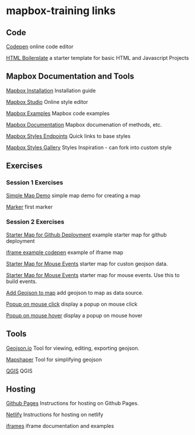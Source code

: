 # mapbox-training links


## Code

[Codepen](https://codepen.io/) online code editor

[HTML Boilerplate](https://html5boilerplate.com/) a starter template for basic HTML and Javascript Projects


## Mapbox Documentation and Tools

[Mapbox Installation](https://docs.mapbox.com/mapbox-gl-js/guides/install/) Installation guide

[Mapbox Studio](https://studio.mapbox.com) Online style editor

[Mapbox Examples](https://docs.mapbox.com/mapbox-gl-js/example/) Mapbox code examples

[Mapbox Documentation](https://docs.mapbox.com/mapbox-gl-js/api/) Mapbox documenation of methods, etc.

[Mapbox Styles Endpoints](https://docs.mapbox.com/api/maps/styles/) Quick links to base styles

[Mapbox Styles Gallery](https://www.mapbox.com/gallery) Styles Inspiration - can fork into custom style


## Exercises

### Session 1 Exercises

[Simple Map Demo](https://docs.mapbox.com/mapbox-gl-js/example/simple-map/) simple map demo for creating a map

[Marker](https://docs.mapbox.com/mapbox-gl-js/example/add-a-marker/) first marker

### Session 2 Exercises

[Starter Map for Github Deployment](https://codepen.io/benmatheson/pen/ExOdmMg) example starter map for github deployment

[iframe example codepen](https://codepen.io/benmatheson/pen/poQQxJL) example of iframe map

[Starter Map for Mouse Events](https://codepen.io/benmatheson/pen/LYXqpML) starter map for custon geojson data. 


[Starter Map for Mouse Events](https://codepen.io/benmatheson/pen/zYMeONm) starter map for mouse events. Use this to build events.

[Add Geojson to map](https://docs.mapbox.com/mapbox-gl-js/example/geojson-polygon/) add geojson to map as data source.

[Popup on mouse click](https://docs.mapbox.com/mapbox-gl-js/example/popup-on-click/) display a popup on mouse click 

[Popup on mouse hover](https://docs.mapbox.com/mapbox-gl-js/example/popup-on-hover/) display a popup on mouse hover








## Tools 

[Geojson.io](https://geojson.io/) Tool for viewing, editing, exporting geojson.

[Mapshaper](https://mapshaper.org/) Tool for simplifying geojson

[QGIS](https://qgis.org/en/site/) QGIS


## Hosting

[Github Pages](https://docs.github.com/en/pages/getting-started-with-github-pages/creating-a-github-pages-site) Instructions for hosting on Github Pages.


[Netlify](https://docs.netlify.com/welcome/add-new-site/) Instructions for hosting on netlify

[iframes](https://developer.mozilla.org/en-US/docs/Web/HTML/Element/iframe) iframe documentation and examples



